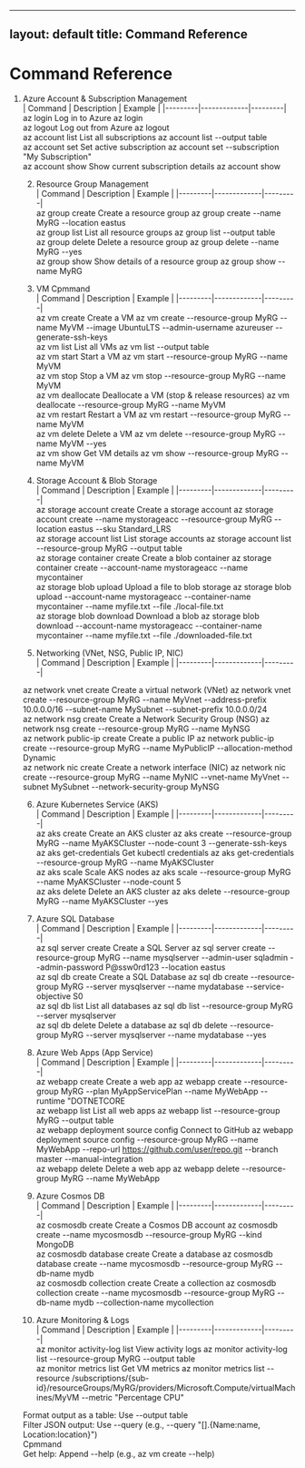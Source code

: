 
---
layout: default
title: Command Reference
---
# Command Reference



1. Azure Account &amp; Subscription Management                                        	                                                  	                                                                                                                                                             	
| Command | Description | Example |
|---------|-------------|---------|	
	  az login                                                                             	  Log in to Azure                                 	  az login                                                                                                                                                   	
	  az logout                                                                            	  Log out from Azure                              	  az logout                                                                                                                                                  	
	  az account list                                                                      	  List all subscriptions                          	  az account list --output table                                                                                                                             	
	  az account set                                                                       	  Set active subscription                         	  az account set --subscription "My Subscription"                                                                                                            	
	  az account show                                                                      	  Show current subscription details               	  az account show                                                                                                                                            	
	                                                                                       	                                                  	                                                                                                                                                             	
	 2. Resource Group Management                                                          	                                                  	                                                                                                                                                             	
| Command | Description | Example |
|---------|-------------|---------|                                                                                                                                                     	
	  az group create                                                                      	  Create a resource group                         	  az group create --name MyRG --location eastus                                                                                                              	
	  az group list                                                                        	  List all resource groups                        	  az group list --output table                                                                                                                               	
	  az group delete                                                                      	  Delete a resource group                         	  az group delete --name MyRG --yes                                                                                                                          	
	  az group show                                                                        	  Show details of a resource group                	  az group show --name MyRG                                                                                                                                  	
	                                                                                       	                                                  	                                                                                                                                                             	
	 3. VM Cpmmand                                                                         	                                                  	                                                                                                                                                             	
| Command | Description | Example |
|---------|-------------|---------|                                                                                                                                                    	
	  az vm create                                                                         	  Create a VM                                     	  az vm create --resource-group MyRG --name MyVM --image UbuntuLTS --admin-username azureuser --generate-ssh-keys                                            	
	  az vm list                                                                           	  List all VMs                                    	  az vm list --output table                                                                                                                                  	
	  az vm start                                                                          	  Start a VM                                      	  az vm start --resource-group MyRG --name MyVM                                                                                                              	
	  az vm stop                                                                           	  Stop a VM                                       	  az vm stop --resource-group MyRG --name MyVM                                                                                                               	
	  az vm deallocate                                                                     	  Deallocate a VM (stop &amp; release resources)  	  az vm deallocate --resource-group MyRG --name MyVM                                                                                                         	
	  az vm restart                                                                        	  Restart a VM                                    	  az vm restart --resource-group MyRG --name MyVM                                                                                                            	
	  az vm delete                                                                         	  Delete a VM                                     	  az vm delete --resource-group MyRG --name MyVM --yes                                                                                                       	
	  az vm show                                                                           	  Get VM details                                  	  az vm show --resource-group MyRG --name MyVM                                                                                                               	
	                                                                                       	                                                  	                                                                                                                                                             	
	 4. Storage Account &amp; Blob Storage                                                 	                                                  	                                                                                                                                                             	
| Command | Description | Example |
|---------|-------------|---------|                                                                                                                                                  	
	  az storage account create                                                            	  Create a storage account                        	  az storage account create --name mystorageacc --resource-group MyRG --location eastus --sku Standard_LRS                                                   	
	  az storage account list                                                              	  List storage accounts                           	  az storage account list --resource-group MyRG --output table                                                                                               	
	  az storage container create                                                          	  Create a blob container                         	  az storage container create --account-name mystorageacc --name mycontainer                                                                                 	
	  az storage blob upload                                                               	  Upload a file to blob storage                   	  az storage blob upload --account-name mystorageacc --container-name mycontainer --name myfile.txt --file ./local-file.txt                                  	
	  az storage blob download                                                             	  Download a blob                                 	  az storage blob download --account-name mystorageacc --container-name mycontainer --name myfile.txt --file ./downloaded-file.txt                           	
	                                                                                       	                                                  	                                                                                                                                                             	
	 5. Networking (VNet, NSG, Public IP, NIC)                                             	                                                  	                                                                                                                                                             	
| Command | Description | Example |
|---------|-------------|---------|

	  az network vnet create                                                               	  Create a virtual network (VNet)                 	  az network vnet create --resource-group MyRG --name MyVnet --address-prefix 10.0.0.0/16 --subnet-name MySubnet --subnet-prefix 10.0.0.0/24                 	
	  az network nsg create                                                                	  Create a Network Security Group (NSG)           	  az network nsg create --resource-group MyRG --name MyNSG                                                                                                   	
	  az network public-ip create                                                          	  Create a public IP                              	  az network public-ip create --resource-group MyRG --name MyPublicIP --allocation-method Dynamic                                                            	
	  az network nic create                                                                	  Create a network interface (NIC)                	  az network nic create --resource-group MyRG --name MyNIC --vnet-name MyVnet --subnet MySubnet --network-security-group MyNSG                               	
	                                                                                       	                                                  	                                                                                                                                                             	
	 6. Azure Kubernetes Service (AKS)                                                     	                                                  	                                                                                                                                                             	
| Command | Description | Example |
|---------|-------------|---------|                                                                                                                                                     	
	  az aks create                                                                        	  Create an AKS cluster                           	  az aks create --resource-group MyRG --name MyAKSCluster --node-count 3 --generate-ssh-keys                                                                 	
	  az aks get-credentials                                                               	  Get kubectl credentials                         	  az aks get-credentials --resource-group MyRG --name MyAKSCluster                                                                                           	
	  az aks scale                                                                         	  Scale AKS nodes                                 	  az aks scale --resource-group MyRG --name MyAKSCluster --node-count 5                                                                                      	
	  az aks delete                                                                        	  Delete an AKS cluster                           	  az aks delete --resource-group MyRG --name MyAKSCluster --yes                                                                                              	
	                                                                                       	                                                  	                                                                                                                                                             	
	 7. Azure SQL Database                                                                 	                                                  	                                                                                                                                                             	
| Command | Description | Example |
|---------|-------------|---------|                                                                                                                                                     	
	  az sql server create                                                                 	  Create a SQL Server                             	  az sql server create --resource-group MyRG --name mysqlserver --admin-user sqladmin --admin-password P@ssw0rd123 --location eastus                         	
	  az sql db create                                                                     	  Create a SQL Database                           	  az sql db create --resource-group MyRG --server mysqlserver --name mydatabase --service-objective S0                                                       	
	  az sql db list                                                                       	  List all databases                              	  az sql db list --resource-group MyRG --server mysqlserver                                                                                                  	
	  az sql db delete                                                                     	  Delete a database                               	  az sql db delete --resource-group MyRG --server mysqlserver --name mydatabase --yes                                                                        	
	                                                                                       	                                                  	                                                                                                                                                             	
	 8. Azure Web Apps (App Service)                                                       	                                                  	                                                                                                                                                             	
| Command | Description | Example |
|---------|-------------|---------|                                                                                                                                                     	
	  az webapp create                                                                     	  Create a web app                                	  az webapp create --resource-group MyRG --plan MyAppServicePlan --name MyWebApp --runtime "DOTNETCORE                                                       	
	  az webapp list                                                                       	  List all web apps                               	  az webapp list --resource-group MyRG --output table                                                                                                        	
	  az webapp deployment source config                                                   	  Connect to GitHub                               	  az webapp deployment source config --resource-group MyRG --name MyWebApp --repo-url https://github.com/user/repo.git --branch master --manual-integration  	
	  az webapp delete                                                                     	  Delete a web app                                	  az webapp delete --resource-group MyRG --name MyWebApp                                                                                                     	
	                                                                                       	                                                  	                                                                                                                                                             	
	 9. Azure Cosmos DB                                                                    	                                                  	                                                                                                                                                             	
| Command | Description | Example |
|---------|-------------|---------|                                                                                                                                                    	
	  az cosmosdb create                                                                   	  Create a Cosmos DB account                      	  az cosmosdb create --name mycosmosdb --resource-group MyRG --kind MongoDB                                                                                  	
	  az cosmosdb database create                                                          	  Create a database                               	  az cosmosdb database create --name mycosmosdb --resource-group MyRG --db-name mydb                                                                         	
	  az cosmosdb collection create                                                        	  Create a collection                             	  az cosmosdb collection create --name mycosmosdb --resource-group MyRG --db-name mydb --collection-name mycollection                                        	
	                                                                                       	                                                  	                                                                                                                                                             	
	 10. Azure Monitoring &amp; Logs                                                       	                                                  	                                                                                                                                                             	
| Command | Description | Example |
|---------|-------------|---------|                                                                                                                                                     	
	  az monitor activity-log list                                                         	  View activity logs                              	  az monitor activity-log list --resource-group MyRG --output table                                                                                          	
	  az monitor metrics list                                                              	  Get VM metrics                                  	  az monitor metrics list --resource /subscriptions/{sub-id}/resourceGroups/MyRG/providers/Microsoft.Compute/virtualMachines/MyVM --metric "Percentage CPU"  	
	                                                                                       	                                                  	                                                                                                                                                             	
	 Format output as a table: Use --output table                                          	                                                  	                                                                                                                                                             	
	 Filter JSON output: Use --query (e.g., --query "[].{Name:name, Location:location}")   	                                                  	                                                                                                                                                             	
	 Cpmmand                                                                               	                                                  	                                                                                                                                                             	
	 Get help: Append --help (e.g., az vm create --help)                                   	                                                  	                                                                                                                                                             	
